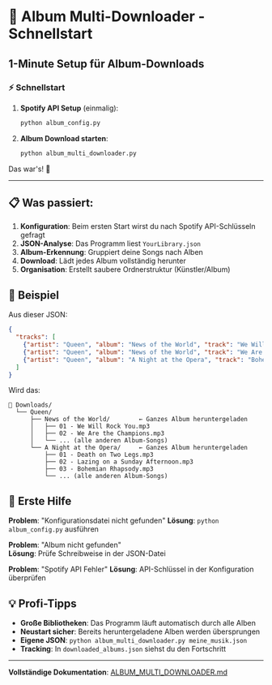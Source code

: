 # 🚀 Album Multi-Downloader - Schnellstart

## 1-Minute Setup für Album-Downloads

### ⚡ Schnellstart

1. **Spotify API Setup** (einmalig):
   ```bash
   python album_config.py
   ```
   
2. **Album Download starten**:
   ```bash
   python album_multi_downloader.py
   ```

Das war's! 🎉

---

## 📋 Was passiert:

1. **Konfiguration**: Beim ersten Start wirst du nach Spotify API-Schlüsseln gefragt
2. **JSON-Analyse**: Das Programm liest `YourLibrary.json` 
3. **Album-Erkennung**: Gruppiert deine Songs nach Alben
4. **Download**: Lädt jedes Album vollständig herunter
5. **Organisation**: Erstellt saubere Ordnerstruktur (Künstler/Album)

## 🎯 Beispiel

Aus dieser JSON:
```json
{
  "tracks": [
    {"artist": "Queen", "album": "News of the World", "track": "We Will Rock You"},
    {"artist": "Queen", "album": "News of the World", "track": "We Are the Champions"},
    {"artist": "Queen", "album": "A Night at the Opera", "track": "Bohemian Rhapsody"}
  ]
}
```

Wird das:
```
📁 Downloads/
  └── Queen/
      ├── News of the World/        ← Ganzes Album heruntergeladen
      │   ├── 01 - We Will Rock You.mp3
      │   ├── 02 - We Are the Champions.mp3
      │   └── ... (alle anderen Album-Songs)
      └── A Night at the Opera/     ← Ganzes Album heruntergeladen  
          ├── 01 - Death on Two Legs.mp3
          ├── 02 - Lazing on a Sunday Afternoon.mp3
          ├── 03 - Bohemian Rhapsody.mp3
          └── ... (alle anderen Album-Songs)
```

## 🔧 Erste Hilfe

**Problem**: "Konfigurationsdatei nicht gefunden"
**Lösung**: `python album_config.py` ausführen

**Problem**: "Album nicht gefunden"  
**Lösung**: Prüfe Schreibweise in der JSON-Datei

**Problem**: "Spotify API Fehler"
**Lösung**: API-Schlüssel in der Konfiguration überprüfen

## 💡 Profi-Tipps

- **Große Bibliotheken**: Das Programm läuft automatisch durch alle Alben
- **Neustart sicher**: Bereits heruntergeladene Alben werden übersprungen  
- **Eigene JSON**: `python album_multi_downloader.py meine_musik.json`
- **Tracking**: In `downloaded_albums.json` siehst du den Fortschritt

---

**Vollständige Dokumentation**: [ALBUM_MULTI_DOWNLOADER.md](ALBUM_MULTI_DOWNLOADER.md)
